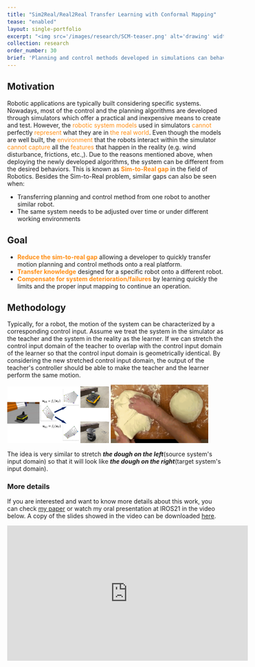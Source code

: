 ```yaml
---
title: "Sim2Real/Real2Real Transfer Learning with Conformal Mapping"
tease: "enabled"
layout: single-portfolio
excerpt: "<img src='/images/research/SCM-teaser.png' alt='drawing' width='400px'/>"
collection: research
order_number: 30
brief: 'Planning and control methods developed in simulations can behave differently on real systems due to the gap between sim and real. However, such mismatches are usually not too significant that can potentially be corrected by stretching/extruding the input space in sim to match with the action in real. Inspired by this idea, we deliver a conformal-mapping-based frame work for transferring planning and control methods between sim-to-real/real-to-real.'
---
```

<style>
    o { color: #ff8e14 }
</style>


## Motivation 
Robotic applications are typically built considering specific systems. Nowadays, most of the control and the planning algorithms are developed through simulators which offer a practical and inexpensive means to create and test. However, the <o>robotic system models</o> used in simulators <o>cannot</o> perfectly <o>represent</o> what they are in <o>the real world</o>. Even though the models are well built, the <o>environment</o> that the robots interact within the simulator <o>cannot capture</o> all the <o>features</o> that happen in the reality (e.g. wind disturbance, frictions, etc.,). Due to the reasons mentioned above, when deploying the newly developed algorithms, the system can be different from the desired behaviors. This is known as **<o>Sim-to-Real gap</o>** in the field of Robotics. Besides the Sim-to-Real problem, similar gaps can also be seen when:
- Transferring planning and control method from one robot to another similar robot.
- The same system needs to be adjusted over time or under different working environments

## Goal
- **<o>Reduce the sim-to-real gap</o>** allowing a developer to quickly transfer motion planning and control methods onto a real platform.
- **<o>Transfer knowledge</o>** designed for a specific robot onto a different robot.
- **<o>Compensate for system deterioration/failures</o>** by learning quickly the limits and the proper input mapping to continue an operation.
<!-- end of the list -->

## Methodology

Typically, for a robot, the motion of the system can be characterized by a corresponding control input. Assume we treat the system in the simulator as the teacher and the system in the reality as the learner. If we can stretch the control input domain of the teacher to overlap with the control input domain of the learner so that the control input domain is geometrically identical. By considering the new stretched control input domain, the output of the teacher's controller should be able to make the teacher and the learner perform the same motion.

<p float="left">
  <img src="/images/research/SCM_intro.png" width="47%" />
  <img src="/images/research/SCM_dough.gif" width="45%" />
  <figcaption align = "left">The idea is very similar to stretch <b><i>the dough on the left</i></b>(source system's input domain) so that it will look like <b><i>the dough on the right</i></b>(target system's input domain).</figcaption>
</p>

### More details
If you are interested and want to know more details about this work, you can check [my paper](/files/pdf/publications/A_Conformal_Mapping-based_Framework_for_Robot-to-Robot_and_Sim-to-Real_Transfer_Learning.pdf) or watch my oral presentation at IROS21 in the video below. A copy of the slides showed in the video can be downloaded [here](/files/pdf/talks/IROS20_presentation_shijie_web.pdf).

<a name="SCM_youtube"></a>

<iframe width="560" height="315" src="https://www.youtube.com/embed/kPN5emkd85Q?start=1" title="YouTube video player" frameborder="0" allow="accelerometer; autoplay; clipboard-write; encrypted-media; gyroscope; picture-in-picture" allowfullscreen></iframe>


<!-- You can find the slides in the video below and download the slides [here](/files/pdf/talks/IROS20_presentation_shijie_web.pdf)
<iframe src="/files/pdf/talks/IROS20_presentation_shijie_web.pdf#toolbar=1" width="100%" height="500" frameborder="no" border="0" marginheight="0"></iframe> -->



